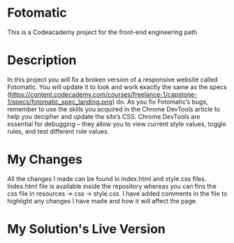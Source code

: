 # Fotomatic
This is a Codeacademy project for the front-end engineering path
# Description
In this project you will fix a broken version of a responsive website called Fotomatic. You will update it to look and work exactly the same as the specs (https://content.codecademy.com/courses/freelance-1/capstone-1/specs/fotomatic_spec_landing.png) do. As you fix Fotomatic’s bugs, remember to use the skills you acquired in the Chrome DevTools article to help you decipher and update the site’s CSS. Chrome DevTools are essential for debugging – they allow you to view current style values, toggle rules, and test different rule values.
# My Changes
All the changes I made can be found in index.html and style.css files. Index.html file is available inside the repository whereas you can fins the css file in resources -> css -> style.css.  I have added comments in the file to highlight any changes I have made and how it will affect the page.
# My Solution's Live Version
